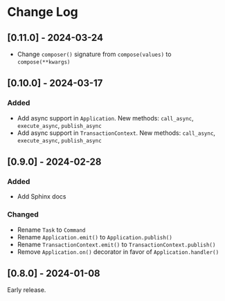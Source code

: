 # Change Log

## [0.11.0] - 2024-03-24

- Change `composer()` signature from `compose(values)` to `compose(**kwargs)`

## [0.10.0] - 2024-03-17

### Added

- Add async support in `Application`. New methods: `call_async`, `execute_async`, `publish_async`
- Add async support in `TransactionContext`. New methods: `call_async`, `execute_async`, `publish_async`

## [0.9.0] - 2024-02-28

### Added

- Add Sphinx docs

### Changed

- Rename `Task` to `Command`
- Rename `Application.emit()` to `Application.publish()`
- Rename `TransactionContext.emit()` to `TransactionContext.publish()`
- Remove `Application.on()` decorator in favor of `Application.handler()`

## [0.8.0] - 2024-01-08

Early release.